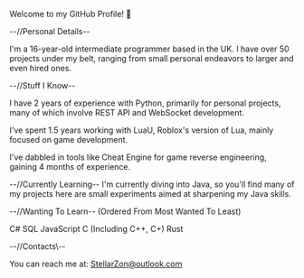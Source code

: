 Welcome to my GitHub Profile! 👋

--//Personal Details\--

I'm a 16-year-old intermediate programmer based in the UK.
I have over 50 projects under my belt, ranging from small personal endeavors to larger and even hired ones.

--//Stuff I Know\--

I have 2 years of experience with Python, primarily for personal projects, many of which involve REST API and WebSocket development.

I've spent 1.5 years working with LuaU, Roblox's version of Lua, mainly focused on game development.

I've dabbled in tools like Cheat Engine for game reverse engineering, gaining 4 months of experience.

--//Currently Learning\--
I'm currently diving into Java, so you'll find many of my projects here are small experiments aimed at sharpening my Java skills.

--//Wanting To Learn\-- (Ordered From Most Wanted To Least)

C#
SQL
JavaScript
C (Including C++, C+)
Rust

--//Contacts\\--

You can reach me at: StellarZon@outlook.com
